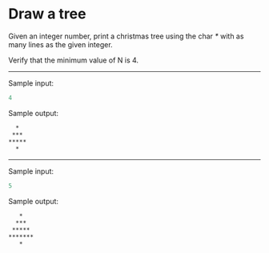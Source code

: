 # Draw a tree

Given an integer number, print a christmas tree using the char <i>*</i> with as many lines as the given integer. 

Verify that the minimum value of N is 4.

---
Sample input:
``` python
4
```
Sample output:
```
  *
 ***
*****
  *
```
---
Sample input:
``` python
5
```
Sample output:
```
   *
  ***
 *****
*******
   *
```